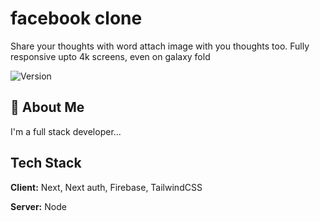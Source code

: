 # facebook clone

Share your thoughts with word attach image with you thoughts too.
Fully responsive upto 4k screens, even on galaxy fold

![Version](https://img.shields.io/badge/Version-v1.0.0-blue)

## 🚀 About Me

I'm a full stack developer...

## Tech Stack

**Client:** Next, Next auth, Firebase, TailwindCSS

**Server:** Node
